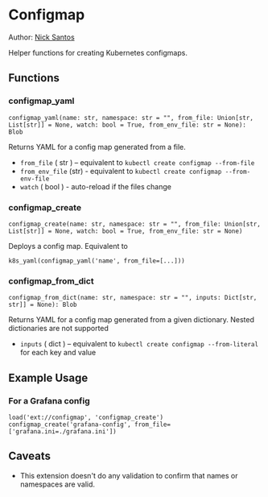 # Configmap

Author: [Nick Santos](https://github.com/nicks)

Helper functions for creating Kubernetes configmaps.

## Functions

### configmap_yaml

```
configmap_yaml(name: str, namespace: str = "", from_file: Union[str, List[str]] = None, watch: bool = True, from_env_file: str = None): Blob
```

Returns YAML for a config map generated from a file.

* `from_file` ( str ) – equivalent to `kubectl create configmap --from-file`
* `from_env_file` (str) - equivalent to `kubectl create configmap --from-env-file`
* `watch` ( bool ) - auto-reload if the files change

### configmap_create

```
configmap_create(name: str, namespace: str = "", from_file: Union[str, List[str]] = None, watch: bool = True, from_env_file: str = None)
```

Deploys a config map. Equivalent to

```
k8s_yaml(configmap_yaml('name', from_file=[...]))
```

### configmap_from_dict

```
configmap_from_dict(name: str, namespace: str = "", inputs: Dict[str, str]] = None): Blob
```

Returns YAML for a config map generated from a given dictionary. Nested dictionaries are not supported

* `inputs` ( dict ) – equivalent to `kubectl create configmap --from-literal` for each key and value

## Example Usage

### For a Grafana config

```
load('ext://configmap', 'configmap_create')
configmap_create('grafana-config', from_file=['grafana.ini=./grafana.ini'])
```

## Caveats

- This extension doesn't do any validation to confirm that names or namespaces are valid.
